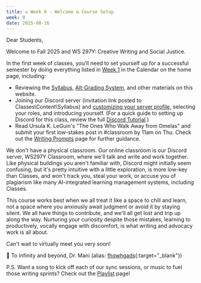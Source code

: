 ```yaml
---
title: ✉️ Week 0 - Welcome & Course Setup
week: 0
date: 2025-08-16
---
```


Dear Students,

Welcome to Fall 2025 and WS 297Y: Creative Writing and Social Justice. 

In the first week of classes, you'll need to set yourself up for a successful semester by doing everything listed in [Week 1](https://visforvali.github.io/ws297y/#week-1---complicity-or-resistance) in the Calendar on the home page, including:

- Reviewing the [Syllabus](/syllabus), [Alt-Grading System](/alt-grading), and other materials on this website.
- Joining our Discord server (invitation link posted to Classes\Content\Syllabus) and [customizing your server profile](https://visforvali.github.io/ws297y/discord/#customizing-your-profile), selecting your roles, and introducing yourself. (For a quick guide to setting up Discord for this class, review the full [Discord Tutorial](/discord).)
- Read Ursula K. LeGuin's "The Ones Who Walk Away from Omelas" and submit your first low-stakes post in #classroom by 11am on Thu. Check out the [Writing Prompts](/prompts) page for further guidance.

We don't have a physical classroom. Our online classroom is our Discord server, WS297Y Classroom, where we'll talk and write and work together. Like physical buildings you aren't familiar with, Discord might initially seem confusing, but it's pretty intuitive with a little exploration, is more low-key than Classes, and won't track you, steal your work, or accuse you of plagiarism like many AI-integrated learning management systems, including Classes.

This course works best when we all treat it like a space to chill and learn, not a space where you anxiously await judgment or avoid it by staying silent. We all have things to contribute, and we'll all get lost and trip up along the way. Nurturing your curiosity despite those mistakes, learning to productively, vocally engage with discomfort, is what writing and advocacy work is all about.

Can't wait to virtually meet you very soon!

🚀 To infinity and beyond,
Dr. Mani (alias: [fhqwhgads](https://homestarrunner.com/toons/everybody-to-the-limit){:target="_blank"})

P.S. Want a song to kick off each of our sync sessions, or music to fuel those writing sprints? Check out the [Playlist](/playlist) page!
